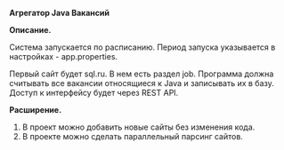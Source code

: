 **Агрегатор Java Вакансий**

**Описание.**

Система запускается по расписанию. 
Период запуска указывается в настройках - app.properties.

Первый сайт будет sql.ru. В нем есть раздел job. Программа должна считывать все вакансии относящиеся к Java и записывать их в базу.
Доступ к интерфейсу будет через REST API.

**Расширение.**

1. В проект можно добавить новые сайты без изменения кода.
2. В проекте можно сделать параллельный парсинг сайтов.